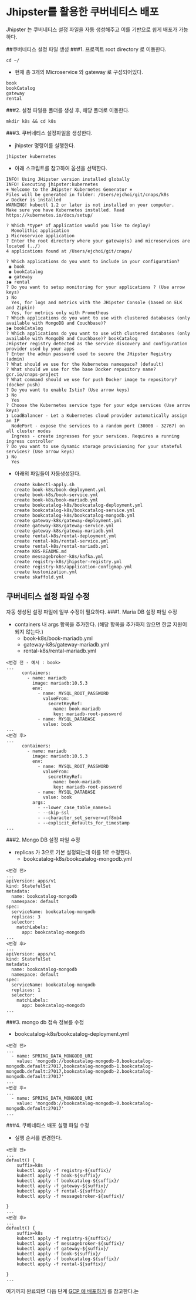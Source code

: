 # Jhipster를 활용한 쿠버네티스 배포

Jhipster 는 쿠버네티스 설정 파일을 자동 생성해주고 이를 기반으로 쉽게 배포가 가능하다.

##쿠버네티스 설정 파일 생성
###1. 프로젝트 root directory 로 이동한다.
```
cd ~/
```
 - 현재 총 3개의 Microservice 와 gateway 로 구성되어있다.
```
book
bookCatalog
gateway
rental
```

###2. 설정 파일용 폴더를 생성 후, 해당 폴더로 이동한다.
```
mkdir k8s && cd k8s
```

###3. 쿠버네티스 설정파일을 생성한다.

  - jhipster 명령어를 실행한다.
```
jhipster kubernetes
```
  - 아래 스크립트를 참고하여 옵션을 선택한다.
```
INFO! Using JHipster version installed globally
INFO! Executing jhipster:kubernetes
⎈ Welcome to the JHipster Kubernetes Generator ⎈
Files will be generated in folder: /Users/ejchoi/git/cnaps/k8s
✔ Docker is installed
WARNING! kubectl 1.2 or later is not installed on your computer.
Make sure you have Kubernetes installed. Read https://kubernetes.io/docs/setup/

? Which *type* of application would you like to deploy?
  Monolithic application
❯ Microservice application
? Enter the root directory where your gateway(s) and microservices are located (../)
4 applications found at /Users/ejchoi/git/cnaps/

? Which applications do you want to include in your configuration?
 ◉ book
 ◉ bookCatalog
 ◉ gateway
❯◉ rental
? Do you want to setup monitoring for your applications ? (Use arrow keys)
❯ No
  Yes, for logs and metrics with the JHipster Console (based on ELK and Zipkin)
  Yes, for metrics only with Prometheus
? Which applications do you want to use with clustered databases (only available with MongoDB and Couchbase)?
❯◉ bookCatalog
? Which applications do you want to use with clustered databases (only available with MongoDB and Couchbase)? bookCatalog
JHipster registry detected as the service discovery and configuration provider used by your apps
? Enter the admin password used to secure the JHipster Registry (admin)
? What should we use for the Kubernetes namespace? (default)
? What should we use for the base Docker repository name? gcr.io/cnaps-project
? What command should we use for push Docker image to repository? (docker push)
? Do you want to enable Istio? (Use arrow keys)
❯ No
  Yes
? Choose the Kubernetes service type for your edge services (Use arrow keys)
❯ LoadBalancer - Let a Kubernetes cloud provider automatically assign an IP
  NodePort - expose the services to a random port (30000 - 32767) on all cluster nodes
  Ingress - create ingresses for your services. Requires a running ingress controller
? Do you want to use dynamic storage provisioning for your stateful services? (Use arrow keys)
❯ No
  Yes
```
  - 아래의 파일들이 자동생성된다.
```
   create kubectl-apply.sh
   create book-k8s/book-deployment.yml
   create book-k8s/book-service.yml
   create book-k8s/book-mariadb.yml
   create bookcatalog-k8s/bookcatalog-deployment.yml
   create bookcatalog-k8s/bookcatalog-service.yml
   create bookcatalog-k8s/bookcatalog-mongodb.yml
   create gateway-k8s/gateway-deployment.yml
   create gateway-k8s/gateway-service.yml
   create gateway-k8s/gateway-mariadb.yml
   create rental-k8s/rental-deployment.yml
   create rental-k8s/rental-service.yml
   create rental-k8s/rental-mariadb.yml
   create K8S-README.md
   create messagebroker-k8s/kafka.yml
   create registry-k8s/jhipster-registry.yml
   create registry-k8s/application-configmap.yml
   create kustomization.yml
   create skaffold.yml
```
## 쿠버네티스 설정 파일 수정
자동 생성된 설정 파일에 일부 수정이 필요하다.
###1. Maria DB 설정 파일 수정
  - containers 내 args 항목을 추가한다. (해당 항목을 추가하지 않으면 한글 지원이 되지 않는다.)
    - book-k8s/book-mariadb.yml
    - gateway-k8s/gateway-mariadb.yml
    - rental-k8s/rental-mariadb.yml
```
<변경 전 - 예시 : book>
...
      containers:
        - name: mariadb
          image: mariadb:10.5.3
          env:
            - name: MYSQL_ROOT_PASSWORD
              valueFrom:
                secretKeyRef:
                  name: book-mariadb
                  key: mariadb-root-password
            - name: MYSQL_DATABASE
              value: book
...
<변경 후>
...
      containers:
        - name: mariadb
          image: mariadb:10.5.3
          env:
            - name: MYSQL_ROOT_PASSWORD
              valueFrom:
                secretKeyRef:
                  name: book-mariadb
                  key: mariadb-root-password
            - name: MYSQL_DATABASE
              value: book
          args:
            - --lower_case_table_names=1
            - --skip-ssl
            - --character_set_server=utf8mb4
            - --explicit_defaults_for_timestamp
...
```

###2. Mongo DB 설정 파일 수정
  - replicas 가 3으로 기본 설정되는데 이를 1로 수정한다.
    - bookcatalog-k8s/bookcatalog-mongodb.yml
```
<변경 전>
...
apiVersion: apps/v1
kind: StatefulSet
metadata:
  name: bookcatalog-mongodb
  namespace: default
spec:
  serviceName: bookcatalog-mongodb
  replicas: 3
  selector:
    matchLabels:
      app: bookcatalog-mongodb
...
<변경 후>
...
apiVersion: apps/v1
kind: StatefulSet
metadata:
  name: bookcatalog-mongodb
  namespace: default
spec:
  serviceName: bookcatalog-mongodb
  replicas: 1
  selector:
    matchLabels:
      app: bookcatalog-mongodb
...
``` 
###3. mongo db 접속 정보를 수정
  - bookcatalog-k8s/bookcatalog-deployment.yml
```
<변경 전>
...
  - name: SPRING_DATA_MONGODB_URI
    value: 'mongodb://bookcatalog-mongodb-0.bookcatalog-mongodb.default:27017,bookcatalog-mongodb-1.bookcatalog-mongodb.default:27017,bookcatalog-mongodb-2.bookcatalog-mongodb.default:27017'
...
<변경 후>
...
  - name: SPRING_DATA_MONGODB_URI
    value: 'mongodb://bookcatalog-mongodb-0.bookcatalog-mongodb.default:27017'
...
```
###4. 쿠베네티스 배포 실행 파일 수정
  - 실행 순서를 변경한다.
```
<변경 전>
...
default() {
    suffix=k8s
    kubectl apply -f registry-${suffix}/
    kubectl apply -f book-${suffix}/
    kubectl apply -f bookcatalog-${suffix}/
    kubectl apply -f gateway-${suffix}/
    kubectl apply -f rental-${suffix}/
    kubectl apply -f messagebroker-${suffix}/

}
...
<변경 후>
...
default() {
    suffix=k8s
    kubectl apply -f registry-${suffix}/
    kubectl apply -f messagebroker-${suffix}/
    kubectl apply -f gateway-${suffix}/
    kubectl apply -f book-${suffix}/
    kubectl apply -f bookcatalog-${suffix}/
    kubectl apply -f rental-${suffix}/

}
...
```

여기까지 완료되면 다음 단계 [GCP 에 배포하기](/contents/cd_gcp.md) 를 참고한다.는
